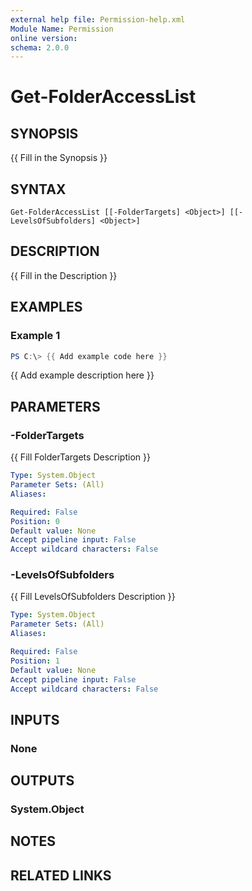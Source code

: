 ```yaml
---
external help file: Permission-help.xml
Module Name: Permission
online version:
schema: 2.0.0
---
```


# Get-FolderAccessList

## SYNOPSIS
{{ Fill in the Synopsis }}

## SYNTAX

```
Get-FolderAccessList [[-FolderTargets] <Object>] [[-LevelsOfSubfolders] <Object>]
```

## DESCRIPTION
{{ Fill in the Description }}

## EXAMPLES

### Example 1
```powershell
PS C:\> {{ Add example code here }}
```

{{ Add example description here }}

## PARAMETERS

### -FolderTargets
{{ Fill FolderTargets Description }}

```yaml
Type: System.Object
Parameter Sets: (All)
Aliases:

Required: False
Position: 0
Default value: None
Accept pipeline input: False
Accept wildcard characters: False
```

### -LevelsOfSubfolders
{{ Fill LevelsOfSubfolders Description }}

```yaml
Type: System.Object
Parameter Sets: (All)
Aliases:

Required: False
Position: 1
Default value: None
Accept pipeline input: False
Accept wildcard characters: False
```

## INPUTS

### None

## OUTPUTS

### System.Object
## NOTES

## RELATED LINKS
